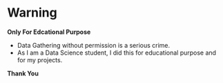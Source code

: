 # Warning

**Only For Edcational Purpose**

- Data Gathering without permission is a serious crime.
- As I am a Data Science student, I did this for educational purpose and for my projects.

**Thank You**
